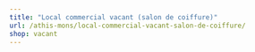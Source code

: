 ```yaml
---
title: "Local commercial vacant (salon de coiffure)"
url: /athis-mons/local-commercial-vacant-salon-de-coiffure/
shop: vacant
---
```


